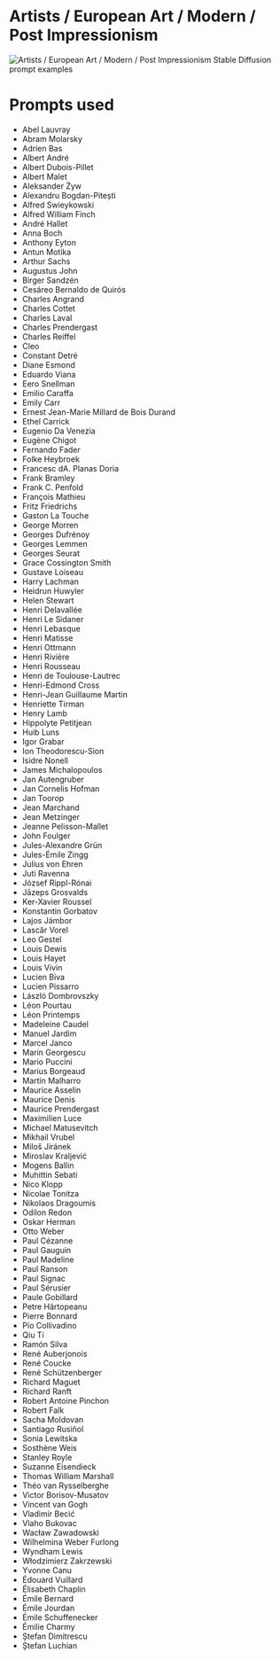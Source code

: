 # Artists / European Art / Modern / Post Impressionism

![Artists / European Art / Modern / Post Impressionism Stable Diffusion prompt examples](montage.png 'Artists / European Art / Modern / Post Impressionism Stable Diffusion prompt examples')

# Prompts used
- Abel Lauvray
- Abram Molarsky
- Adrien Bas
- Albert André
- Albert Dubois-Pillet
- Albert Malet
- Aleksander Żyw
- Alexandru Bogdan-Pitești
- Alfred Swieykowski
- Alfred William Finch
- André Hallet
- Anna Boch
- Anthony Eyton
- Antun Motika
- Arthur Sachs
- Augustus John
- Birger Sandzén
- Cesáreo Bernaldo de Quirós
- Charles Angrand
- Charles Cottet
- Charles Laval
- Charles Prendergast
- Charles Reiffel
- Cleo
- Constant Detré
- Diane Esmond
- Eduardo Viana
- Eero Snellman
- Emilio Caraffa
- Emily Carr
- Ernest Jean-Marie Millard de Bois Durand
- Ethel Carrick
- Eugenio Da Venezia
- Eugène Chigot
- Fernando Fader
- Folke Heybroek
- Francesc dA. Planas Doria
- Frank Bramley
- Frank C. Penfold
- François Mathieu
- Fritz Friedrichs
- Gaston La Touche
- George Morren
- Georges Dufrénoy
- Georges Lemmen
- Georges Seurat
- Grace Cossington Smith
- Gustave Loiseau
- Harry Lachman
- Heidrun Huwyler
- Helen Stewart
- Henri Delavallée
- Henri Le Sidaner
- Henri Lebasque
- Henri Matisse
- Henri Ottmann
- Henri Rivière
- Henri Rousseau
- Henri de Toulouse-Lautrec
- Henri-Edmond Cross
- Henri-Jean Guillaume Martin
- Henriette Tirman
- Henry Lamb
- Hippolyte Petitjean
- Huib Luns
- Igor Grabar
- Ion Theodorescu-Sion
- Isidre Nonell
- James Michalopoulos
- Jan Autengruber
- Jan Cornelis Hofman
- Jan Toorop
- Jean Marchand
- Jean Metzinger
- Jeanne Pelisson-Mallet
- John Foulger
- Jules-Alexandre Grün
- Jules-Émile Zingg
- Julius von Ehren
- Juti Ravenna
- József Rippl-Rónai
- Jāzeps Grosvalds
- Ker-Xavier Roussel
- Konstantin Gorbatov
- Lajos Jámbor
- Lascăr Vorel
- Leo Gestel
- Louis Dewis
- Louis Hayet
- Louis Vivin
- Lucien Biva
- Lucien Pissarro
- László Dombrovszky
- Léon Pourtau
- Léon Printemps
- Madeleine Caudel
- Manuel Jardim
- Marcel Janco
- Marin Georgescu
- Mario Puccini
- Marius Borgeaud
- Martín Malharro
- Maurice Asselin
- Maurice Denis
- Maurice Prendergast
- Maximilien Luce
- Michael Matusevitch
- Mikhail Vrubel
- Miloš Jiránek
- Miroslav Kraljević
- Mogens Ballin
- Muhittin Sebati
- Nico Klopp
- Nicolae Tonitza
- Nikolaos Dragoumis
- Odilon Redon
- Oskar Herman
- Otto Weber
- Paul Cézanne
- Paul Gauguin
- Paul Madeline
- Paul Ranson
- Paul Signac
- Paul Sérusier
- Paule Gobillard
- Petre Hârtopeanu
- Pierre Bonnard
- Pío Collivadino
- Qiu Ti
- Ramón Silva
- René Auberjonois
- René Coucke
- René Schützenberger
- Richard Maguet
- Richard Ranft
- Robert Antoine Pinchon
- Robert Falk
- Sacha Moldovan
- Santiago Rusiñol
- Sonia Lewitska
- Sosthène Weis
- Stanley Royle
- Suzanne Eisendieck
- Thomas William Marshall
- Théo van Rysselberghe
- Victor Borisov-Musatov
- Vincent van Gogh
- Vladimir Becić
- Vlaho Bukovac
- Wacław Zawadowski
- Wilhelmina Weber Furlong
- Wyndham Lewis
- Włodzimierz Zakrzewski
- Yvonne Canu
- Édouard Vuillard
- Élisabeth Chaplin
- Émile Bernard
- Émile Jourdan
- Émile Schuffenecker
- Émilie Charmy
- Ștefan Dimitrescu
- Ștefan Luchian



